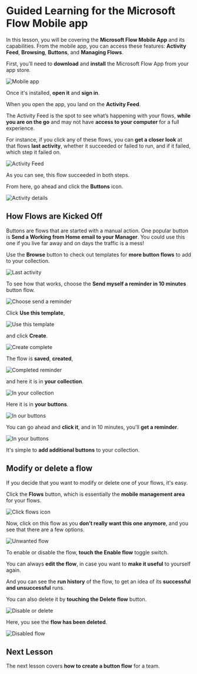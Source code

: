 <properties
   pageTitle="Microsoft Flow Mobile App | Microsoft Flow"
   description="How to use the Microsoft Flow mobile app to create and manage flows."
   services=""
   suite="flow"
   documentationCenter="na"
   authors="v-joaloh"
   manager="anneta"
   editor=""
   tags=""
   featuredVideoId="kZs7lqgp4LU"
   courseDuration="5m"/>

<tags
   ms.service="flow"
   ms.devlang="na"
   ms.topic="get-started-article"
   ms.tgt_pltfrm="na"
   ms.workload="na"
   ms.date="06/07/2017"
   ms.author="v-joaloh"/>

# Guided Learning for the Microsoft Flow Mobile app #

In this lesson, you will be covering the **Microsoft Flow Mobile App** and its capabilities. From the mobile app, you can access these features: **Activity Feed**, **Browsing**, **Buttons**, and **Managing Flows**.

First, you’ll need to **download** and **install** the Microsoft Flow App from your app store.

![Mobile app](./media/learning-mobile-app/open-mobile-app.png)

Once it's installed, **open it** and **sign in**.

When you open the app, you land on the **Activity Feed**.

The Activity Feed is the spot to see what’s happening with your flows, **while you are on the go** and may not have **access to your computer** for a full experience.

For instance, if you click any of these flows, you can **get a closer look** at that flows **last activity**, whether it succeeded or failed to run, and if it failed, which step it failed on.

![Activity Feed](./media/learning-mobile-app/see-all-activity.png)

As you can see, this flow succeeded in both steps.

From here, go ahead and click the **Buttons** icon.

![Activity details](./media/learning-mobile-app/activity-details.png)


## How Flows are Kicked Off ##
   
   Buttons are flows that are started with a manual action. One popular button is **Send a Working from Home email to your Manager**.
   You could use this one if you live far away and on days the traffic is a mess!

Use the **Browse** button to check out templates for **more button flows** to add to your collection.

![Last activity](./media/learning-mobile-app/click-browse-button.png)

To see how that works, choose the **Send myself a reminder in 10 minutes** button flow.
 

![Choose send a reminder](./media/learning-mobile-app/send-a-reminder.png)

Click **Use this template**,

![Use this template](./media/learning-mobile-app/use-this-template.png)

and click **Create**.

![Create complete](./media/learning-mobile-app/create-complete.png)

The flow is **saved**, **created**,

![Completed reminder](./media/learning-mobile-app/complete-reminder.png)

and here it is in **your collection**. 

![In your collection](./media/learning-mobile-app/here-it-is.png)

Here it is in **your buttons**. 

![In our buttons](./media/learning-mobile-app/button-send-reminder.png)

You can go ahead and **click it**, and in 10 minutes, you'll **get a reminder**.

![In your buttons](./media/learning-mobile-app/in-your-collection.png)

It's simple to **add additional buttons** to your collection.

## Modify or delete a flow ##

If you decide that you want to modify or delete one of your flows, it's easy.


Click the **Flows** button, which is essentially the **mobile management area** for your flows.

![Click flows icon](./media/learning-mobile-app/click-flows-button.png)


Now, click on this flow as you **don’t really want this one anymore**, and you see that there are a few options.

![Unwanted flow](./media/learning-mobile-app/send-a-reminder.png)

To enable or disable the flow, **touch the Enable flow** toggle switch.

You can always **edit the flow**, in case you want to **make it useful** to yourself again. 

And you can see the **run history** of the flow, to get an idea of its **successful and unsuccessful** runs.

You can also delete it by **touching the Delete flow** button.



![Disable or delete](./media/learning-mobile-app/disable-delete.png)

 Here, you see the **flow has been deleted**.

![Disabled flow](./media/learning-mobile-app/disabled-flow.png)



## Next Lesson ##

The next lesson covers **how to create a button flow** for a team. 